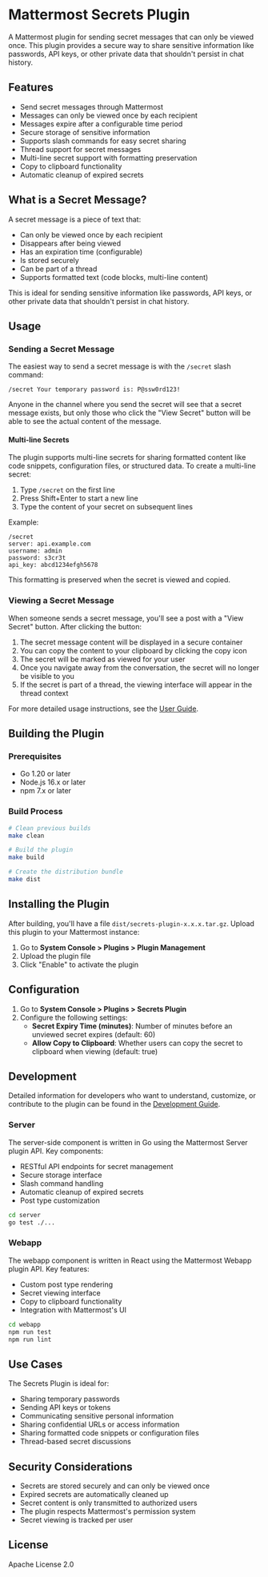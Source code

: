 # Mattermost Secrets Plugin

A Mattermost plugin for sending secret messages that can only be viewed once. This plugin provides a secure way to share sensitive information like passwords, API keys, or other private data that shouldn't persist in chat history.

## Features

- Send secret messages through Mattermost
- Messages can only be viewed once by each recipient
- Messages expire after a configurable time period
- Secure storage of sensitive information
- Supports slash commands for easy secret sharing
- Thread support for secret messages
- Multi-line secret support with formatting preservation
- Copy to clipboard functionality
- Automatic cleanup of expired secrets

## What is a Secret Message?

A secret message is a piece of text that:

- Can only be viewed once by each recipient
- Disappears after being viewed
- Has an expiration time (configurable)
- Is stored securely
- Can be part of a thread
- Supports formatted text (code blocks, multi-line content)

This is ideal for sending sensitive information like passwords, API keys, or other private data that shouldn't persist in chat history.

## Usage

### Sending a Secret Message

The easiest way to send a secret message is with the `/secret` slash command:

```
/secret Your temporary password is: P@ssw0rd123!
```

Anyone in the channel where you send the secret will see that a secret message exists, but only those who click the "View Secret" button will be able to see the actual content of the message.

#### Multi-line Secrets

The plugin supports multi-line secrets for sharing formatted content like code snippets, configuration files, or structured data. To create a multi-line secret:

1. Type `/secret` on the first line
2. Press Shift+Enter to start a new line
3. Type the content of your secret on subsequent lines

Example:
```
/secret
server: api.example.com
username: admin
password: s3cr3t
api_key: abcd1234efgh5678
```

This formatting is preserved when the secret is viewed and copied.

### Viewing a Secret Message

When someone sends a secret message, you'll see a post with a "View Secret" button. After clicking the button:

1. The secret message content will be displayed in a secure container
2. You can copy the content to your clipboard by clicking the copy icon
3. The secret will be marked as viewed for your user
4. Once you navigate away from the conversation, the secret will no longer be visible to you
5. If the secret is part of a thread, the viewing interface will appear in the thread context

For more detailed usage instructions, see the [User Guide](docs/user_guide.md).

## Building the Plugin

### Prerequisites

- Go 1.20 or later
- Node.js 16.x or later
- npm 7.x or later

### Build Process

```bash
# Clean previous builds
make clean

# Build the plugin
make build

# Create the distribution bundle
make dist
```

## Installing the Plugin

After building, you'll have a file `dist/secrets-plugin-x.x.x.tar.gz`. Upload this plugin to your Mattermost instance:

1. Go to **System Console > Plugins > Plugin Management**
2. Upload the plugin file
3. Click "Enable" to activate the plugin

## Configuration

1. Go to **System Console > Plugins > Secrets Plugin**
2. Configure the following settings:
   - **Secret Expiry Time (minutes)**: Number of minutes before an unviewed secret expires (default: 60)
   - **Allow Copy to Clipboard**: Whether users can copy the secret to clipboard when viewing (default: true)

## Development

Detailed information for developers who want to understand, customize, or contribute to the plugin can be found in the [Development Guide](docs/development.md).

### Server

The server-side component is written in Go using the Mattermost Server plugin API. Key components:

- RESTful API endpoints for secret management
- Secure storage interface
- Slash command handling
- Automatic cleanup of expired secrets
- Post type customization

```bash
cd server
go test ./...
```

### Webapp

The webapp component is written in React using the Mattermost Webapp plugin API. Key features:

- Custom post type rendering
- Secret viewing interface
- Copy to clipboard functionality
- Integration with Mattermost's UI

```bash
cd webapp
npm run test
npm run lint
```

## Use Cases

The Secrets Plugin is ideal for:

- Sharing temporary passwords
- Sending API keys or tokens
- Communicating sensitive personal information
- Sharing confidential URLs or access information
- Sharing formatted code snippets or configuration files
- Thread-based secret discussions

## Security Considerations

- Secrets are stored securely and can only be viewed once
- Expired secrets are automatically cleaned up
- Secret content is only transmitted to authorized users
- The plugin respects Mattermost's permission system
- Secret viewing is tracked per user

## License

Apache License 2.0